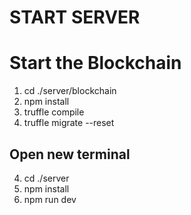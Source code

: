 # START SERVER

# Start the Blockchain

1. cd ./server/blockchain
2. npm install
3. truffle compile
4. truffle migrate --reset

## Open new terminal
4. cd ./server
5. npm install
6. npm run dev
